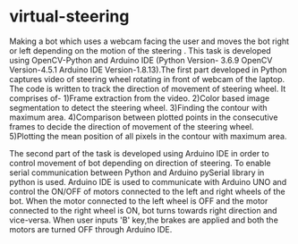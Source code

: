 # virtual-steering
Making a bot which uses a webcam facing the user and moves the bot right or left depending on the motion of the steering .
This task is developed using OpenCV-Python and Arduino IDE (Python Version- 3.6.9 OpenCV Version-4.5.1 Arduino IDE Version-1.8.13).The first part developed in Python captures video of steering wheel rotating in front of webcam of the laptop. The code is written to track the direction of movement of steering wheel. It comprises of-
1)Frame extraction from the video.
2)Color based image segmentation to detect the steering wheel.
3)Finding the contour with maximum area.
4)Comparison between plotted points in the consecutive frames to decide the direction of movement of the steering wheel.
5)Plotting the mean position of all pixels in the contour with maximum area.

The second part of the task is developed using Arduino IDE in order to control movement of bot depending on direction of steering. To enable serial communication between Python and Arduino pySerial library in python is used. Arduino IDE is used to communicate with Arduino UNO and control the ON/OFF of motors connected to the left and right wheels of the bot. When the motor connected to the left wheel is OFF and the motor connected to the right wheel is ON, bot turns towards right direction and vice-versa.
When user inputs 'B' key,the brakes are applied and both the motors are turned OFF through Arduino IDE.
